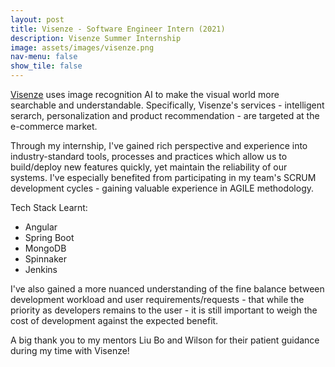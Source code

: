 ```yaml
---
layout: post
title: Visenze - Software Engineer Intern (2021)
description: Visenze Summer Internship
image: assets/images/visenze.png
nav-menu: false
show_tile: false
---
```


[Visenze](www.visenze.com) uses image recognition AI to make the visual world more searchable and understandable. Specifically, Visenze's services - intelligent serarch, personalization and product recommendation - are targeted at the e-commerce market. 

Through my internship, I've gained rich perspective and experience into industry-standard tools, processes and practices which allow us to build/deploy new features quickly, yet maintain the reliability of our systems. I've especially benefited from participating in my team's SCRUM development cycles - gaining valuable experience in AGILE methodology.

Tech Stack Learnt: 
* Angular
* Spring Boot
* MongoDB
* Spinnaker
* Jenkins

I've also gained a more nuanced understanding of the fine balance between development workload and user requirements/requests - that while the priority as developers remains to the user - it is still important to weigh the cost of development against the expected benefit. 

A big thank you to my mentors Liu Bo and Wilson for their patient guidance during my time with Visenze! 

